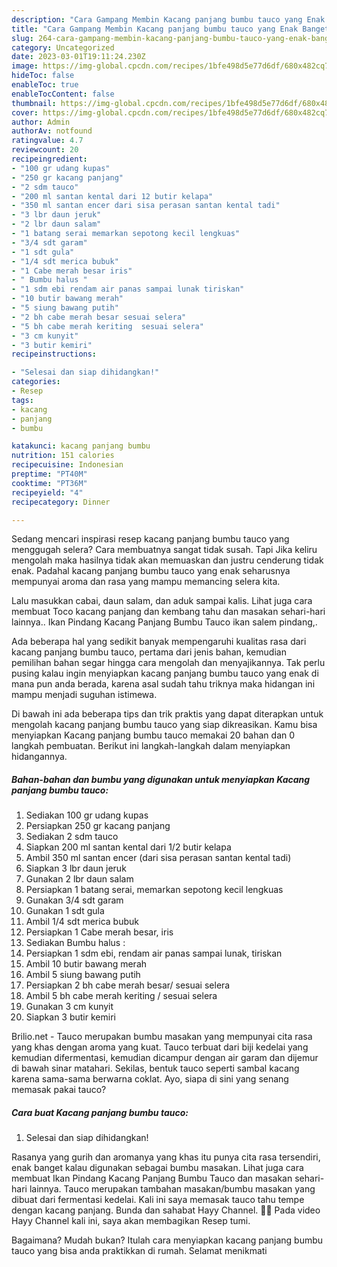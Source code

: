 ```yaml
---
description: "Cara Gampang Membin Kacang panjang bumbu tauco yang Enak Banget"
title: "Cara Gampang Membin Kacang panjang bumbu tauco yang Enak Banget"
slug: 264-cara-gampang-membin-kacang-panjang-bumbu-tauco-yang-enak-banget
category: Uncategorized
date: 2023-03-01T19:11:24.230Z
image: https://img-global.cpcdn.com/recipes/1bfe498d5e77d6df/680x482cq70/kacang-panjang-bumbu-tauco-foto-resep-utama.jpg
hideToc: false
enableToc: true
enableTocContent: false
thumbnail: https://img-global.cpcdn.com/recipes/1bfe498d5e77d6df/680x482cq70/kacang-panjang-bumbu-tauco-foto-resep-utama.jpg
cover: https://img-global.cpcdn.com/recipes/1bfe498d5e77d6df/680x482cq70/kacang-panjang-bumbu-tauco-foto-resep-utama.jpg
author: Admin
authorAv: notfound
ratingvalue: 4.7
reviewcount: 20
recipeingredient:
- "100 gr udang kupas"
- "250 gr kacang panjang"
- "2 sdm tauco"
- "200 ml santan kental dari 12 butir kelapa"
- "350 ml santan encer dari sisa perasan santan kental tadi"
- "3 lbr daun jeruk"
- "2 lbr daun salam"
- "1 batang serai memarkan sepotong kecil lengkuas"
- "3/4 sdt garam"
- "1 sdt gula"
- "1/4 sdt merica bubuk"
- "1 Cabe merah besar iris"
- " Bumbu halus "
- "1 sdm ebi rendam air panas sampai lunak tiriskan"
- "10 butir bawang merah"
- "5 siung bawang putih"
- "2 bh cabe merah besar sesuai selera"
- "5 bh cabe merah keriting  sesuai selera"
- "3 cm kunyit"
- "3 butir kemiri"
recipeinstructions:

- "Selesai dan siap dihidangkan!"
categories:
- Resep
tags:
- kacang
- panjang
- bumbu

katakunci: kacang panjang bumbu 
nutrition: 151 calories
recipecuisine: Indonesian
preptime: "PT40M"
cooktime: "PT36M"
recipeyield: "4"
recipecategory: Dinner

---
```



Sedang mencari inspirasi resep kacang panjang bumbu tauco yang menggugah selera? Cara membuatnya sangat tidak susah. Tapi Jika keliru mengolah maka hasilnya tidak akan memuaskan dan justru cenderung tidak enak. Padahal kacang panjang bumbu tauco yang enak seharusnya mempunyai aroma dan rasa yang mampu memancing selera kita.


Lalu masukkan cabai, daun salam, dan aduk sampai kalis. Lihat juga cara membuat Toco kacang panjang dan kembang tahu dan masakan sehari-hari lainnya.. Ikan Pindang Kacang Panjang Bumbu Tauco ikan salem pindang,.

Ada beberapa hal yang sedikit banyak mempengaruhi kualitas rasa dari kacang panjang bumbu tauco, pertama dari jenis bahan, kemudian pemilihan bahan segar hingga cara mengolah dan menyajikannya. Tak perlu pusing kalau ingin menyiapkan kacang panjang bumbu tauco yang enak di mana pun anda berada, karena asal sudah tahu triknya maka hidangan ini mampu menjadi suguhan istimewa.


Di bawah ini ada beberapa tips dan trik praktis yang dapat diterapkan untuk mengolah kacang panjang bumbu tauco yang siap dikreasikan. Kamu bisa menyiapkan Kacang panjang bumbu tauco memakai 20 bahan dan 0 langkah pembuatan. Berikut ini langkah-langkah dalam menyiapkan hidangannya.

<!--inarticleads1-->

##### Bahan-bahan dan bumbu yang digunakan untuk menyiapkan Kacang panjang bumbu tauco:

1. Sediakan 100 gr udang kupas
1. Persiapkan 250 gr kacang panjang
1. Sediakan 2 sdm tauco
1. Siapkan 200 ml santan kental dari 1/2 butir kelapa
1. Ambil 350 ml santan encer (dari sisa perasan santan kental tadi)
1. Siapkan 3 lbr daun jeruk
1. Gunakan 2 lbr daun salam
1. Persiapkan 1 batang serai, memarkan sepotong kecil lengkuas
1. Gunakan 3/4 sdt garam
1. Gunakan 1 sdt gula
1. Ambil 1/4 sdt merica bubuk
1. Persiapkan 1 Cabe merah besar, iris
1. Sediakan  Bumbu halus :
1. Persiapkan 1 sdm ebi, rendam air panas sampai lunak, tiriskan
1. Ambil 10 butir bawang merah
1. Ambil 5 siung bawang putih
1. Persiapkan 2 bh cabe merah besar/ sesuai selera
1. Ambil 5 bh cabe merah keriting / sesuai selera
1. Gunakan 3 cm kunyit
1. Siapkan 3 butir kemiri


Brilio.net - Tauco merupakan bumbu masakan yang mempunyai cita rasa yang khas dengan aroma yang kuat. Tauco terbuat dari biji kedelai yang kemudian difermentasi, kemudian dicampur dengan air garam dan dijemur di bawah sinar matahari. Sekilas, bentuk tauco seperti sambal kacang karena sama-sama berwarna coklat. Ayo, siapa di sini yang senang memasak pakai tauco? 

<!--inarticleads2-->

##### Cara buat Kacang panjang bumbu tauco:


1. Selesai dan siap dihidangkan!

Rasanya yang gurih dan aromanya yang khas itu punya cita rasa tersendiri, enak banget kalau digunakan sebagai bumbu masakan. Lihat juga cara membuat Ikan Pindang Kacang Panjang Bumbu Tauco dan masakan sehari-hari lainnya. Tauco merupakan tambahan masakan/bumbu masakan yang dibuat dari fermentasi kedelai. Kali ini saya memasak tauco tahu tempe dengan kacang panjang. Bunda dan sahabat Hayy Channel. 👱‍♀ Pada video Hayy Channel kali ini, saya akan membagikan Resep tumi. 

Bagaimana? Mudah bukan? Itulah cara menyiapkan kacang panjang bumbu tauco yang bisa anda praktikkan di rumah. Selamat menikmati
